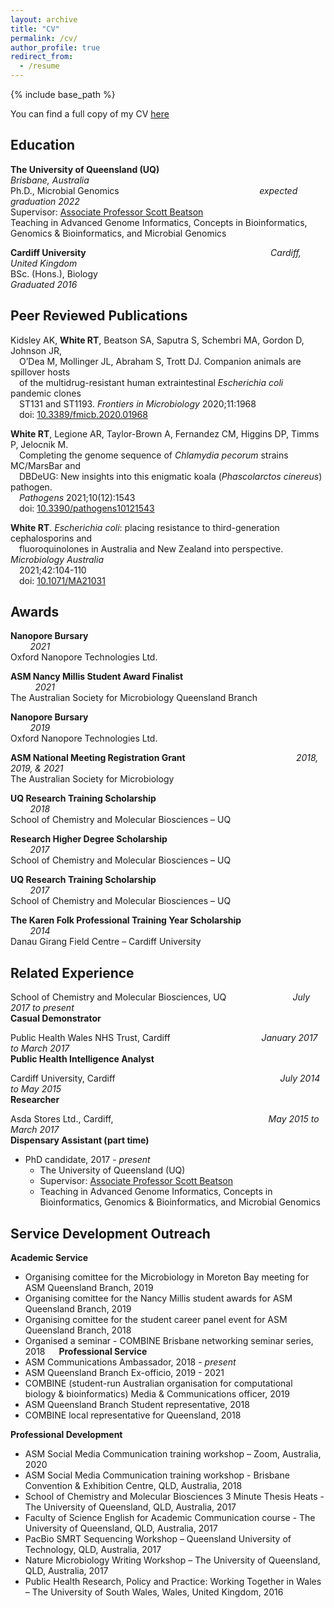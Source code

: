 ```yaml
---
layout: archive
title: "CV"
permalink: /cv/
author_profile: true
redirect_from:
  - /resume
---
```


{% include base_path %}

You can find a full copy of my CV [here]()

## Education

__The University of Queensland (UQ)__ &nbsp; &nbsp; &nbsp; &nbsp; &nbsp; &nbsp; &nbsp; &nbsp; &nbsp; &nbsp; &nbsp; &nbsp; &nbsp; &nbsp; &nbsp; &nbsp; &nbsp; &nbsp; &nbsp;   &nbsp; &nbsp; &nbsp; &nbsp; &nbsp; &nbsp; &nbsp; _Brisbane, Australia_<br/>
Ph.D., Microbial Genomics &nbsp; &nbsp; &nbsp; &nbsp; &nbsp; &nbsp; &nbsp; &nbsp; &nbsp; &nbsp; &nbsp; &nbsp; &nbsp; &nbsp; &nbsp; &nbsp; &nbsp; &nbsp; &nbsp;   &nbsp; &nbsp; &nbsp; &nbsp; &nbsp; &nbsp; &nbsp; &nbsp; &nbsp; _expected graduation 2022_<br/>
Supervisor: [Associate Professor Scott Beatson](https://scmb.uq.edu.au/profile/312/scott-beatson)<br/>
Teaching in Advanced Genome Informatics, Concepts in Bioinformatics, Genomics & Bioinformatics, and Microbial Genomics

__Cardiff University__ &nbsp; &nbsp; &nbsp; &nbsp; &nbsp; &nbsp; &nbsp; &nbsp; &nbsp; &nbsp; &nbsp; &nbsp; &nbsp; &nbsp; &nbsp; &nbsp; &nbsp; &nbsp; &nbsp;   &nbsp; &nbsp; &nbsp; &nbsp; &nbsp; &nbsp; &nbsp; &nbsp; &nbsp; &nbsp; &nbsp; &nbsp; &nbsp; &nbsp; &nbsp; &nbsp; &nbsp; &nbsp;  _Cardiff, United Kingdom_<br/>
BSc. (Hons.), Biology &nbsp; &nbsp; &nbsp; &nbsp; &nbsp; &nbsp; &nbsp; &nbsp; &nbsp; &nbsp; &nbsp; &nbsp; &nbsp; &nbsp; &nbsp; &nbsp; &nbsp; &nbsp; &nbsp;   &nbsp; &nbsp; &nbsp; &nbsp; &nbsp; &nbsp; &nbsp; &nbsp; &nbsp; &nbsp; &nbsp; &nbsp; &nbsp; &nbsp; &nbsp; &nbsp; &nbsp; &nbsp; &nbsp; &nbsp; &nbsp; &nbsp; _Graduated 2016_

## Peer Reviewed Publications

Kidsley AK, **White RT**, Beatson SA, Saputra S, Schembri MA, Gordon D, Johnson JR,<br/> 
&emsp;O’Dea M, Mollinger JL, Abraham S, Trott DJ. Companion animals are spillover hosts<br/>
&emsp;of the multidrug-resistant human extraintestinal *Escherichia coli* pandemic clones<br/>
&emsp;ST131 and ST1193. *Frontiers in Microbiology* 2020;11:1968<br/>
&emsp;doi: [10.3389/fmicb.2020.01968](https://doi.org/10.3389/fmicb.2020.01968) 

**White RT**, Legione AR, Taylor-Brown A, Fernandez CM, Higgins DP, Timms P, Jelocnik M.<br/>
&emsp;Completing the genome sequence of *Chlamydia pecorum* strains MC/MarsBar and<br/>
&emsp;DBDeUG: New insights into this enigmatic koala (*Phascolarctos cinereus*) pathogen.<br/>
&emsp;*Pathogens* 2021;10(12):1543<br/>
&emsp;doi: [10.3390/pathogens10121543](https://doi.org/10.3390/pathogens10121543)

**White RT**. *Escherichia coli*: placing resistance to third-generation cephalosporins and<br/>
&emsp;fluoroquinolones in Australia and New Zealand into perspective. *Microbiology Australia*<br/>
&emsp;2021;42:104-110<br/>
&emsp;doi: [10.1071/MA21031](https://doi.org/10.1071/MA21031)


## Awards

__Nanopore Bursary__ &nbsp; &nbsp; &nbsp; &nbsp; &nbsp; &nbsp; &nbsp; &nbsp; &nbsp; &nbsp; &nbsp; &nbsp; &nbsp; &nbsp; &nbsp; &nbsp; &nbsp; &nbsp; &nbsp;   &nbsp; &nbsp; &nbsp; &nbsp; &nbsp; &nbsp; &nbsp; &nbsp; &nbsp; &nbsp; &nbsp; &nbsp; &nbsp; &nbsp; &nbsp; &nbsp; &nbsp; &nbsp; &nbsp; &nbsp; &nbsp; &nbsp; &nbsp; &nbsp; &nbsp; &nbsp; &nbsp; &nbsp; &nbsp; &nbsp; &nbsp; &nbsp; &nbsp; _2021_<br/>
Oxford Nanopore Technologies Ltd.

__ASM Nancy Millis Student Award Finalist__ &nbsp; &nbsp; &nbsp; &nbsp; &nbsp; &nbsp; &nbsp; &nbsp; &nbsp; &nbsp; &nbsp; &nbsp; &nbsp; &nbsp; &nbsp; &nbsp; &nbsp; &nbsp; &nbsp; &nbsp; &nbsp; &nbsp; &nbsp; &nbsp; &nbsp; &nbsp; &nbsp; &nbsp; &nbsp; &nbsp; &nbsp; &nbsp; &nbsp; _2021_<br/>
The Australian Society for Microbiology Queensland Branch

__Nanopore Bursary__ &nbsp; &nbsp; &nbsp; &nbsp; &nbsp; &nbsp; &nbsp; &nbsp; &nbsp; &nbsp; &nbsp; &nbsp; &nbsp; &nbsp; &nbsp; &nbsp; &nbsp; &nbsp; &nbsp;   &nbsp; &nbsp; &nbsp; &nbsp; &nbsp; &nbsp; &nbsp; &nbsp; &nbsp; &nbsp; &nbsp; &nbsp; &nbsp; &nbsp; &nbsp; &nbsp; &nbsp; &nbsp; &nbsp; &nbsp; &nbsp; &nbsp; &nbsp; &nbsp; &nbsp; &nbsp; &nbsp; &nbsp; &nbsp; &nbsp; &nbsp; &nbsp; &nbsp; _2019_<br/>
Oxford Nanopore Technologies Ltd.

__ASM National Meeting Registration Grant__ &nbsp; &nbsp; &nbsp; &nbsp; &nbsp; &nbsp; &nbsp; &nbsp; &nbsp; &nbsp; &nbsp; &nbsp; &nbsp; &nbsp; &nbsp; &nbsp; &nbsp; &nbsp;  &nbsp;  &nbsp; &nbsp; &nbsp; _2018, 2019, & 2021_<br/>
The Australian Society for Microbiology

__UQ Research Training Scholarship__ &nbsp; &nbsp; &nbsp; &nbsp; &nbsp; &nbsp; &nbsp; &nbsp; &nbsp; &nbsp; &nbsp; &nbsp; &nbsp; &nbsp; &nbsp; &nbsp; &nbsp; &nbsp; &nbsp;   &nbsp; &nbsp; &nbsp; &nbsp; &nbsp; &nbsp; &nbsp; &nbsp; &nbsp; &nbsp; &nbsp; &nbsp; &nbsp;  &nbsp; &nbsp; &nbsp; &nbsp; &nbsp; &nbsp; _2018_<br/>
School of Chemistry and Molecular Biosciences – UQ

__Research Higher Degree Scholarship__ &nbsp; &nbsp; &nbsp; &nbsp; &nbsp; &nbsp; &nbsp; &nbsp; &nbsp; &nbsp; &nbsp; &nbsp; &nbsp; &nbsp; &nbsp; &nbsp; &nbsp; &nbsp; &nbsp;   &nbsp; &nbsp; &nbsp; &nbsp; &nbsp; &nbsp; &nbsp; &nbsp; &nbsp; &nbsp; &nbsp; &nbsp; &nbsp;  &nbsp; &nbsp; &nbsp; &nbsp; _2017_<br/>
School of Chemistry and Molecular Biosciences – UQ

__UQ Research Training Scholarship__ &nbsp; &nbsp; &nbsp; &nbsp; &nbsp; &nbsp; &nbsp; &nbsp; &nbsp; &nbsp; &nbsp; &nbsp; &nbsp; &nbsp; &nbsp; &nbsp; &nbsp; &nbsp; &nbsp;   &nbsp; &nbsp; &nbsp; &nbsp; &nbsp; &nbsp; &nbsp; &nbsp; &nbsp; &nbsp; &nbsp; &nbsp; &nbsp;  &nbsp; &nbsp; &nbsp; &nbsp; &nbsp; &nbsp; _2017_<br/>
School of Chemistry and Molecular Biosciences – UQ

__The Karen Folk Professional Training Year Scholarship__ &nbsp; &nbsp; &nbsp; &nbsp; &nbsp; &nbsp; &nbsp; &nbsp; &nbsp; &nbsp; &nbsp; &nbsp; &nbsp; &nbsp; &nbsp; &nbsp; &nbsp; &nbsp; &nbsp; &nbsp; &nbsp; _2014_<br/>
Danau Girang Field Centre – Cardiff University

## Related Experience

School of Chemistry and Molecular Biosciences, UQ &nbsp; &nbsp; &nbsp; &nbsp; &nbsp; &nbsp; &nbsp; &nbsp; &nbsp; &nbsp; &nbsp; &nbsp; &nbsp; _July 2017 to present_<br/>
__Casual Demonstrator__

Public Health Wales NHS Trust, Cardiff &nbsp; &nbsp; &nbsp; &nbsp; &nbsp; &nbsp; &nbsp; &nbsp; &nbsp; &nbsp; &nbsp; &nbsp; &nbsp; &nbsp; &nbsp; &nbsp; &nbsp; &nbsp; _January 2017 to March 2017_<br/>
__Public Health Intelligence Analyst__

Cardiff University, Cardiff &nbsp; &nbsp; &nbsp; &nbsp; &nbsp; &nbsp; &nbsp; &nbsp; &nbsp; &nbsp; &nbsp; &nbsp; &nbsp; &nbsp; &nbsp; &nbsp; &nbsp; &nbsp; &nbsp; &nbsp; &nbsp; &nbsp; &nbsp; &nbsp; &nbsp; &nbsp; &nbsp; &nbsp; &nbsp; &nbsp; &nbsp; &nbsp; &nbsp; _July 2014 to May 2015_<br/>
__Researcher__

Asda Stores Ltd., Cardiff, &nbsp; &nbsp; &nbsp; &nbsp; &nbsp; &nbsp; &nbsp; &nbsp; &nbsp; &nbsp; &nbsp; &nbsp; &nbsp; &nbsp; &nbsp; &nbsp; &nbsp; &nbsp; &nbsp; &nbsp; &nbsp; &nbsp; &nbsp; &nbsp; &nbsp; &nbsp; &nbsp; &nbsp; &nbsp; &nbsp; &nbsp; _May 2015 to March 2017_<br/>
__Dispensary Assistant (part time)__


* PhD candidate, 2017 - *present*
  * The University of Queensland (UQ)
  * Supervisor: [Associate Professor Scott Beatson](https://scmb.uq.edu.au/profile/312/scott-beatson)
  * Teaching in Advanced Genome Informatics, Concepts in Bioinformatics, Genomics & Bioinformatics, and Microbial Genomics
  
## Service Development Outreach

__Academic Service__<br/>
  * Organising comittee for the Microbiology in Moreton Bay meeting for ASM Queensland Branch, 2019
  * Organising comittee for the Nancy Millis student awards for ASM Queensland Branch, 2019
  * Organising comittee for the student career panel event for ASM Queensland Branch, 2018
  * Organised a seminar - COMBINE Brisbane networking seminar series, 2018
 
__Professional Service__<br/>
  * ASM Communications Ambassador, 2018 - *present*
  * ASM Queensland Branch Ex-officio, 2019 - 2021
  * COMBINE (student-run Australian organisation for computational biology & bioinformatics) Media & Communications officer, 2019
  * ASM Queensland Branch Student representative, 2018
  * COMBINE local representative for Queensland, 2018

__Professional Development__<br/>
  * ASM Social Media Communication training workshop – Zoom, Australia, 2020
  * ASM Social Media Communication training workshop - Brisbane Convention & Exhibition Centre, QLD, Australia, 2018
  * School of Chemistry and Molecular Biosciences 3 Minute Thesis Heats - The University of Queensland, QLD, Australia, 2017
  * Faculty of Science English for Academic Communication course - The University of Queensland, QLD, Australia, 2017
  * PacBio SMRT Sequencing Workshop – Queensland University of Technology, QLD, Australia, 2017
  * Nature Microbiology Writing Workshop – The University of Queensland, QLD, Australia, 2017
  * Public Health Research, Policy and Practice: Working Together in Wales – The University of South Wales, Wales, United Kingdom, 2016
